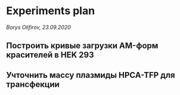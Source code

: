 Experiments plan
================
*Borys Olifirov, 23.09.2020*


## Построить кривые загрузки AM-форм красителей в HEK 293

## Учточнить массу плазмиды HPCA-TFP для трансфекции

## 